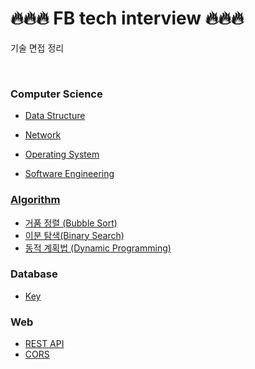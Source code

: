 # 🔥🔥🔥 FB tech interview 🔥🔥🔥

기술 면접 정리

</br>

### Computer Science
- [Data Structure](./data-structure/README.md)

- [Network](./network/README.md)

- [Operating System](./operating-system/README.md)

- [Software Engineering](./software-engineering/README.md)


### [Algorithm](./algorithm/README.md)
- [거품 정렬 (Bubble Sort)](./algorithm/거품%20정렬(Bubble%20Sort).md)
- [이분 탐색(Binary Search)](./algorithm/이분%20탐색(Binary%20Search).md)
- [동적 계획법 (Dynamic Programming)](./algorithm/동적%20계획법(Dynamic%20Programming).md)



### Database
- [Key](./data-structure/README.md)


### Web
- [REST API](./web/restful-api.md)
- [CORS](./web/cors.md)